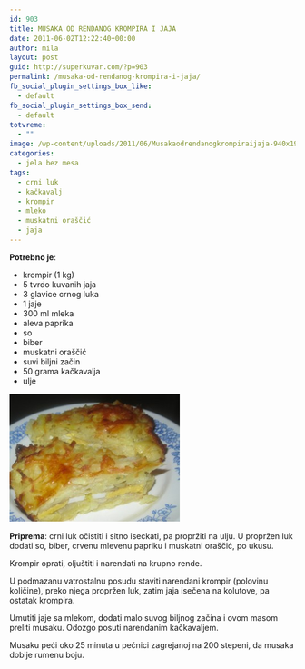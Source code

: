 ```yaml
---
id: 903
title: MUSAKA OD RENDANOG KROMPIRA I JAJA
date: 2011-06-02T12:22:40+00:00
author: mila
layout: post
guid: http://superkuvar.com/?p=903
permalink: /musaka-od-rendanog-krompira-i-jaja/
fb_social_plugin_settings_box_like:
  - default
fb_social_plugin_settings_box_send:
  - default
totvreme:
  - ""
image: /wp-content/uploads/2011/06/Musakaodrendanogkrompiraijaja-940x198.jpg
categories:
  - jela bez mesa
tags:
  - crni luk
  - kačkavalj
  - krompir
  - mleko
  - muskatni oraščić
  - jaja
---
```

**Potrebno je**:

  * krompir (1 kg)
  * 5 tvrdo kuvanih jaja
  * 3 glavice crnog luka
  * 1 jaje
  * 300 ml mleka
  * aleva paprika
  * so
  * biber
  * muskatni oraščić
  * suvi biljni začin
  * 50 grama kačkavalja
  * ulje

<img class="alignnone size-medium wp-image-5591" src="/wp-content/uploads/2011/06/Musakaodrendanogkrompiraijaja-300x225.jpg" alt="Musakaodrendanogkrompiraijaja" width="300" height="225" /> 

**Priprema**: crni luk  očistiti i sitno iseckati, pa  propržiti na ulju. U propržen luk dodati so, biber, crvenu mlevenu papriku i muskatni oraščić, po ukusu.

Krompir oprati, oljuštiti i narendati na krupno rende.

U podmazanu vatrostalnu posudu staviti narendani krompir (polovinu količine), preko njega propržen luk, zatim jaja isečena na kolutove, pa ostatak krompira.

Umutiti jaje sa mlekom, dodati malo suvog biljnog začina i ovom masom preliti musaku. Odozgo posuti narendanim kačkavaljem.

Musaku peći oko 25 minuta u pećnici zagrejanoj na 200 stepeni, da musaka dobije rumenu boju.